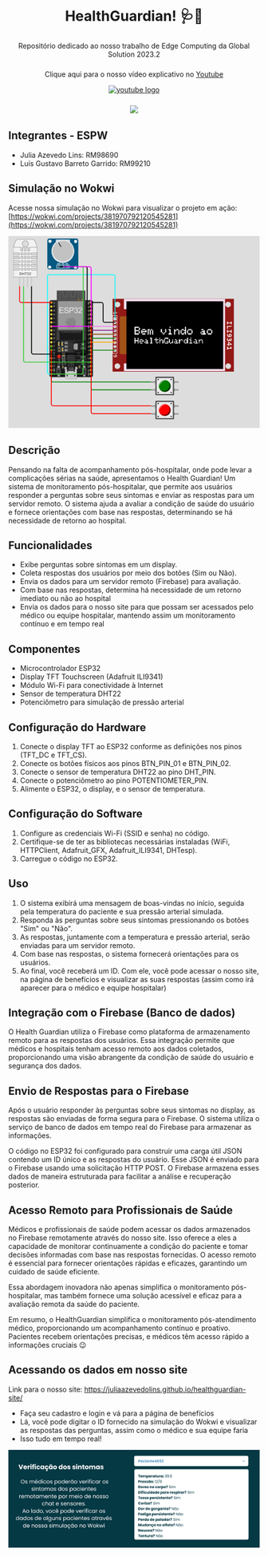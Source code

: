 <h1 align="center">HealthGuardian! 🩺💊</h1>

###

<p align="center">Repositório dedicado ao nosso trabalho de Edge Computing da Global Solution 2023.2</p>

###

<div align="center">
  <p align="center">Clique aqui para o nosso vídeo explicativo no <a href="https://youtu.be/tfWInelo1jo">Youtube</a></p>
  <a href="https://youtu.be/tfWInelo1jo">
    <img src="https://img.shields.io/static/v1?message=Youtube&logo=youtube&label=&color=FF0000&logoColor=white&labelColor=&style=for-the-badge" height="40" alt="youtube logo"  />
  </a>
</div>

###

<div align="center">
  <img height="200" src="https://i.pinimg.com/originals/70/37/d4/7037d478852af21357f038fac2d2e9f6.gif"  />
</div>

## Integrantes - ESPW
- Julia Azevedo Lins: RM98690
- Luís Gustavo Barreto Garrido: RM99210

## Simulação no Wokwi
Acesse nossa simulação no Wokwi para visualizar o projeto em ação: 
[https://wokwi.com/projects/381970792120545281](https://wokwi.com/projects/381970792120545281)

![Imagem do HealthGuardian no Wokwi](./HealthGuardian%20-%20Imagem%20no%20Wokwi.png)

## Descrição
Pensando na falta de acompanhamento pós-hospitalar, onde pode levar a complicações sérias na saúde, apresentamos o Health Guardian! Um sistema de monitoramento pós-hospitalar, que permite aos usuários responder a perguntas sobre seus sintomas e enviar as respostas para um servidor remoto. O sistema ajuda a avaliar a condição de saúde do usuário e fornece orientações com base nas respostas, determinando se há necessidade de retorno ao hospital.

## Funcionalidades
- Exibe perguntas sobre sintomas em um display.
- Coleta respostas dos usuários por meio dos botões (Sim ou Não).
- Envia os dados para um servidor remoto (Firebase) para avaliação.
- Com base nas respostas, determina há necessidade de um retorno imediato ou não ao hospital
- Envia os dados para o nosso site para que possam ser acessados pelo médico ou equipe hospitalar, mantendo assim um monitoramento contínuo e em tempo real

## Componentes
- Microcontrolador ESP32
- Display TFT Touchscreen (Adafruit ILI9341)
- Módulo Wi-Fi para conectividade à Internet
- Sensor de temperatura DHT22
- Potenciômetro para simulação de pressão arterial

## Configuração do Hardware
1. Conecte o display TFT ao ESP32 conforme as definições nos pinos (TFT_DC e TFT_CS).
2. Conecte os botões físicos aos pinos BTN_PIN_01 e BTN_PIN_02.
3. Conecte o sensor de temperatura DHT22 ao pino DHT_PIN.
4. Conecte o potenciômetro ao pino POTENTIOMETER_PIN.
5. Alimente o ESP32, o display, e o sensor de temperatura.

## Configuração do Software
1. Configure as credenciais Wi-Fi (SSID e senha) no código.
2. Certifique-se de ter as bibliotecas necessárias instaladas (WiFi, HTTPClient, Adafruit_GFX, Adafruit_ILI9341, DHTesp).
3. Carregue o código no ESP32.

## Uso
1. O sistema exibirá uma mensagem de boas-vindas no início, seguida pela temperatura do paciente e sua pressão arterial simulada.
2. Responda às perguntas sobre seus sintomas pressionando os botões "Sim" ou "Não".
3. As respostas, juntamente com a temperatura e pressão arterial, serão enviadas para um servidor remoto.
4. Com base nas respostas, o sistema fornecerá orientações para os usuários.
5. Ao final, você receberá um ID. Com ele, você pode acessar o nosso site, na página de benefícios e visualizar as suas respostas (assim como irá aparecer para o médico e equipe hospitalar)

## Integração com o Firebase (Banco de dados)

O Health Guardian utiliza o Firebase como plataforma de armazenamento remoto para as respostas dos usuários. Essa integração permite que médicos e hospitais tenham acesso remoto aos dados coletados, proporcionando uma visão abrangente da condição de saúde do usuário e segurança dos dados.

## Envio de Respostas para o Firebase

Após o usuário responder às perguntas sobre seus sintomas no display, as respostas são enviadas de forma segura para o Firebase. O sistema utiliza o serviço de banco de dados em tempo real do Firebase para armazenar as informações.

O código no ESP32 foi configurado para construir uma carga útil JSON contendo um ID único e as respostas do usuário. Esse JSON é enviado para o Firebase usando uma solicitação HTTP POST. O Firebase armazena esses dados de maneira estruturada para facilitar a análise e recuperação posterior.

## Acesso Remoto para Profissionais de Saúde

Médicos e profissionais de saúde podem acessar os dados armazenados no Firebase remotamente através do nosso site. Isso oferece a eles a capacidade de monitorar continuamente a condição do paciente e tomar decisões informadas com base nas respostas fornecidas. O acesso remoto é essencial para fornecer orientações rápidas e eficazes, garantindo um cuidado de saúde eficiente.

Essa abordagem inovadora não apenas simplifica o monitoramento pós-hospitalar, mas também fornece uma solução acessível e eficaz para a avaliação remota da saúde do paciente.

Em resumo, o HealthGuardian simplifica o monitoramento pós-atendimento médico, proporcionando um acompanhamento contínuo e proativo. Pacientes recebem orientações precisas, e médicos têm acesso rápido a informações cruciais 😉

## Acessando os dados em nosso site
Link para o nosso site:
[https://juliaazevedolins.github.io/healthguardian-site/ ](https://juliaazevedolins.github.io/healthguardian-site/ )

- Faça seu cadastro e login e vá para a página de benefícios
- Lá, você pode digitar o ID fornecido na simulação do Wokwi e visualizar as respostas das perguntas, assim como o médico e sua equipe faria
- Isso tudo em tempo real!

![PacienteID - Nossa página de benefícios em nosso site](./PacienteID%20-%20página%20de%20benefícios.png)
